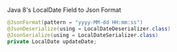 Java 8's LocalDate Field to Json Format

```java
@JsonFormat(pattern = "yyyy-MM-dd HH:mm:ss")
@JsonDeserialize(using = LocalDateDeserializer.class)
@JsonSerialize(using = LocalDateSerializer.class)
private LocalDate updateDate;
```
